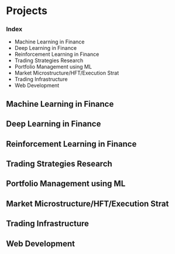 # Projects
### Index
- Machine Learning in Finance
- Deep Learning in Finance
- Reinforcement Learning in Finance
- Trading Strategies Research
- Portfolio Management using ML
- Market Microstructure/HFT/Execution Strat
- Trading Infrastructure
- Web Development

## Machine Learning in Finance
## Deep Learning in Finance
## Reinforcement Learning in Finance
## Trading Strategies Research
## Portfolio Management using ML
## Market Microstructure/HFT/Execution Strat
## Trading Infrastructure
## Web Development

